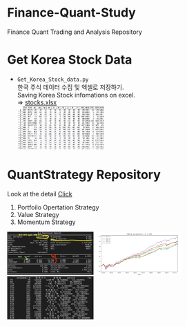 # Finance-Quant-Study
Finance Quant Trading and Analysis Repository

# Get Korea Stock Data
- `Get_Korea_Stock_data.py`  
    한국 주식 데이터 수집 및 엑셀로 저장하기.  
    Saving Korea Stock infomations on excel.  
    => [stocks.xlsx](stocks.xlsx)  
    <img src="./img/SaveingKoreaStockData.png" width="200px" height="100px" title="stocks" alt="PorfolioStrategy"></img><br>

# QuantStrategy Repository  
Look at the detail [Click](/QuantStrategy/)
1. Portfoilo Opertation Strategy  
2. Value Strategy  
3. Momentum Strategy  

<img src="./img/PorfolioStrategy.png" width="200px" height="100px" title="Summary" alt="Porfolio"></img>
<img src="./img/ValueStrategy log chart.png" width="200px" height="100px" title="value" alt="PorfolioStrategy"></img>
<img src="./img/momentum_k-ratio.png" width="200px" height="100px" title="Summary" alt="momentum"></img>

